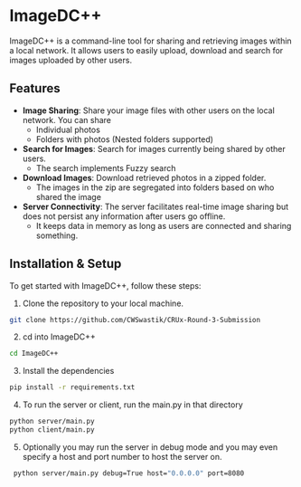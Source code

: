 # ImageDC++

ImageDC++ is a command-line tool for sharing and retrieving images within a local network. It allows users to easily upload, download and search for images uploaded by other users.

## Features

- **Image Sharing**: Share your image files with other users on the local network. You can share
    - Individual photos
    - Folders with photos (Nested folders supported)
- **Search for Images**: Search for images currently being shared by other users.
   - The search implements Fuzzy search
- **Download Images**: Download retrieved photos in a zipped folder. 
    - The images in the zip are segregated into folders based on who shared the image
- **Server Connectivity**: The server facilitates real-time image sharing but does not persist any information after users go offline.
    - It keeps data in memory as long as users are connected and sharing something.

## Installation & Setup

To get started with ImageDC++, follow these steps:

1. Clone the repository to your local machine.
```bash
git clone https://github.com/CWSwastik/CRUx-Round-3-Submission
```

2. cd into ImageDC++
```bash
cd ImageDC++
```  
3. Install the dependencies
```bash
pip install -r requirements.txt
```

4. To run the server or client, run the main.py in that directory
```bash
python server/main.py
python client/main.py
```

5. Optionally you may run the server in debug mode and you may even specify a host and port number to host the server on.
```bash
 python server/main.py debug=True host="0.0.0.0" port=8080
```
